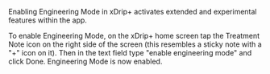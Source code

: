Enabling Engineering Mode in xDrip+ activates extended and experimental features within the app.

To enable Engineering Mode, on the xDrip+ home screen tap the Treatment Note icon on the right side of the screen (this resembles a sticky note with a "+" icon on it). Then in the text field type "enable engineering mode" and click Done. Engineering Mode is now enabled.